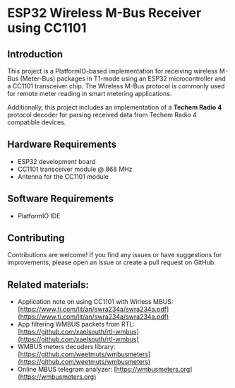 
# ESP32 Wireless M-Bus Receiver using CC1101

## Introduction

This project is a PlatformIO-based implementation for receiving wireless M-Bus (Meter-Bus) packages in T1-mode using an ESP32 microcontroller and a CC1101 transceiver chip. The Wireless M-Bus protocol is commonly used for remote meter reading in smart metering applications.

Additionally, this project includes an implementation of a **Techem Radio 4** protocol decoder for parsing received data from Techem Radio 4 compatible devices. 

## Hardware Requirements

-   ESP32 development board
-   CC1101 transceiver module @ 868 MHz
-   Antenna for the CC1101 module

## Software Requirements

-   PlatformIO IDE

## Contributing

Contributions are welcome! If you find any issues or have suggestions for improvements, please open an issue or create a pull request on GitHub.


## Related materials:

-   Application note on using CC1101 with Wirless MBUS:  [https://www.ti.com/lit/an/swra234a/swra234a.pdf](https://www.ti.com/lit/an/swra234a/swra234a.pdf)
-   App filtering WMBUS packets from RTL:  [https://github.com/xaelsouth/rtl-wmbus](https://github.com/xaelsouth/rtl-wmbus)
-   WMBUS meters decoders library:  [https://github.com/weetmuts/wmbusmeters](https://github.com/weetmuts/wmbusmeters)
-   Online MBUS telegram analyzer: [https://wmbusmeters.org](https://wmbusmeters.org)